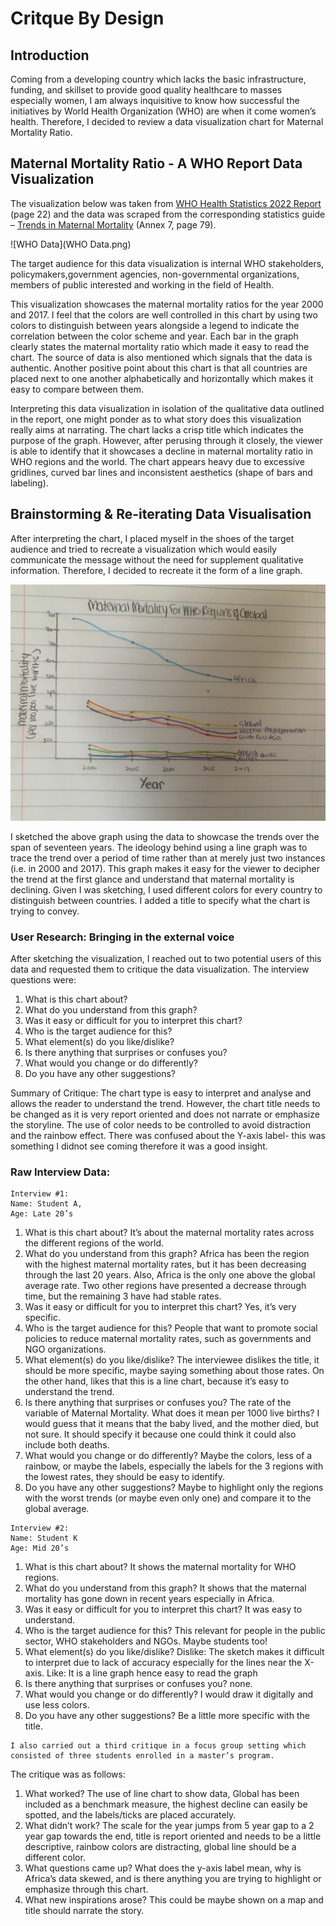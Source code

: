 # Critque By Design 

## Introduction
Coming from a developing country which lacks the basic infrastructure, funding, and skillset to provide good quality healthcare to masses especially women, I am always inquisitive to know how successful the initiatives by World Health Organization (WHO) are when it come women’s health. Therefore, I decided to review a data visualization chart for Maternal Mortality Ratio. 


## Maternal Mortality Ratio - A WHO Report Data Visualization 
The visualization below was taken from [WHO Health Statistics 2022 Report](https://www.who.int/publications/i/item/9789240051157) (page 22) and the data was scraped from the corresponding statistics guide – [Trends in Maternal Mortality](https://www.unfpa.org/featured-publication/trends-maternal-mortality-2000-2017) (Annex 7, page 79). 

![WHO Data](WHO Data.png)

The target audience for this data visualization is internal WHO stakeholders, policymakers,government agencies, non-governmental organizations, members of public interested and working in the field of Health.

This visualization showcases the maternal mortality ratios for the year 2000 and 2017. I feel that the colors are well controlled in this chart by using two colors to distinguish between years alongside a legend to indicate the correlation between the color scheme and year. Each bar in the graph clearly states the maternal mortality ratio which made it easy to read the chart. The source of data is also mentioned which signals that the data is authentic. Another positive point about this chart is that all countries are placed next to one another alphabetically and horizontally which makes it easy to compare between them.

Interpreting this data visualization in isolation of the qualitative data outlined in the report, one might ponder as to what story does this visualization really aims at narrating. The chart lacks a crisp title which indicates the purpose of the graph. However, after perusing through it closely, the viewer is able to identify that it showcases a decline in maternal mortality ratio in WHO regions and the world. The chart appears heavy due to excessive gridlines, curved bar lines and inconsistent aesthetics (shape of bars and labeling). 


## Brainstorming & Re-iterating Data Visualisation

After interpreting the chart, I placed myself in the shoes of the target audience and tried to recreate a visualization which would easily communicate the message without the need for supplement qualitative information. Therefore, I decided to recreate it the form of a line graph. 
 
<img src="WHO Sketch.jpeg" width="800"/>

I sketched the above graph using the data to showcase the trends over the span of seventeen years. The ideology behind using a line graph was to trace the trend over a period of time rather than at merely just two instances (i.e. in 2000 and 2017). This graph makes it easy for the viewer to decipher the trend at the first glance and understand that maternal mortality is declining. Given I was sketching, I used different colors for every country to distinguish between countries. I added a title to specify what the chart is trying to convey. 

### User Research: Bringing in the external voice

After sketching the visualization, I reached out to two potential users of this data and requested them to critique the data visualization. The interview questions were: 

1.	What is this chart about?
2.	What do you understand from this graph?
3.	Was it easy or difficult for you to interpret this chart?
4.	Who is the target audience for this?
5.	What element(s) do you like/dislike?
6.	Is there anything that surprises or confuses you?
7.	What would you change or do differently?
8.	Do you have any other suggestions?

Summary of Critique: 
The chart type is easy to interpret and analyse and allows the reader to understand the trend. However, the chart title needs to be changed as it is very report oriented and does not narrate or emphasize the storyline. The use of color needs to be controlled to avoid distraction and the rainbow effect. There was confused about the Y-axis label- this was something I didnot see coming therefore it was a good insight. 

### Raw Interview Data:
```
Interview #1: 
Name: Student A,
Age: Late 20’s 
```

1.	What is this chart about?
It’s about the maternal mortality rates across the different regions of the world.
2.	What do you understand from this graph?
Africa has been the region with the highest maternal mortality rates, but it has been decreasing through the last 20 years. Also, Africa is the only one above the global average rate. Two other regions have presented a decrease through time, but the remaining 3 have had stable rates.
3.	Was it easy or difficult for you to interpret this chart?
Yes, it’s very specific.
4.	Who is the target audience for this?
People that want to promote social policies to reduce maternal mortality rates, such as governments and NGO organizations.
5.	What element(s) do you like/dislike?
The interviewee dislikes the title, it should be more specific, maybe saying something about those rates. On the other hand, likes that this is a line chart, because it’s easy to understand the trend.
6.	Is there anything that surprises or confuses you?
The rate of the variable of Maternal Mortality. What does it mean per 1000 live births? I would guess that it means that the baby lived, and the mother died, but not sure. It should specify it because one could think it could also include both deaths.
7.	What would you change or do differently?
Maybe the colors, less of a rainbow, or maybe the labels, especially the labels for the 3 regions with the lowest rates, they should be easy to identify.
8.	Do you have any other suggestions?
Maybe to highlight only the regions with the worst trends (or maybe even only one) and compare it to the global average.

```
Interview #2: 
Name: Student K
Age: Mid 20’s 
```

1.	What is this chart about?
It shows the maternal mortality for WHO regions.
2.	What do you understand from this graph?
It shows that the maternal mortality has gone down in recent years especially in Africa.
3.	Was it easy or difficult for you to interpret this chart?
It was easy to understand.
4.	Who is the target audience for this?
This relevant for people in the public sector, WHO stakeholders and NGOs. Maybe students too!
5.	What element(s) do you like/dislike?
Dislike: The sketch makes it difficult to interpret due to lack of accuracy especially for the lines near the X-axis. 
Like: It is a line graph hence easy to read the graph
6.	Is there anything that surprises or confuses you?
none. 
7.	What would you change or do differently?
I would draw it digitally and use less colors.
8.	Do you have any other suggestions?
Be a little more specific with the title. 

```
I also carried out a third critique in a focus group setting which consisted of three students enrolled in a master’s program.
```
The critique was as follows: 

1.	What worked?
The use of line chart to show data, Global has been included as a benchmark measure, the highest decline can easily be spotted, and the labels/ticks are placed accurately. 
2.	What didn’t work?
The scale for the year jumps from 5 year gap to a 2 year gap towards the end, title is report oriented and needs to be a little descriptive, rainbow colors are distracting, global line should be a different color. 
3.	What questions came up?
What does the y-axis label mean, why is Africa’s data skewed, and is there anything you are trying to highlight or emphasize through this chart.
4.	What new inspirations arose?
This could be maybe shown on a map and title should narrate the story. 


<div class="flourish-embed flourish-chart" data-src="visualisation/12680538"><script src="https://public.flourish.studio/resources/embed.js"></script></div>

